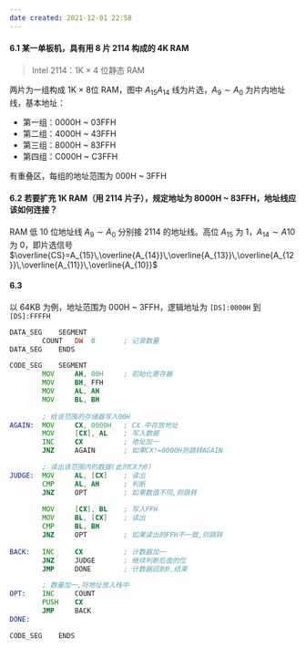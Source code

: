 ```yaml
---
date created: 2021-12-01 22:58
---
```


#### 6.1 某一单板机，具有用 8 片 2114 构成的 4K RAM

> Intel 2114：1K × 4 位静态 RAM

两片为一组构成 1K × 8位 RAM，图中 $A_{15}A_{14}$ 线为片选，$A_9\sim A_0$ 为片内地址线，基本地址：

- 第一组：0000H ~ 03FFH
- 第二组：4000H ~ 43FFH
- 第三组：8000H ~ 83FFH
- 第四组：C000H ~ C3FFH

有重叠区，每组的地址范围为 000H ~ 3FFH

#### 6.2 若要扩充 1K RAM（用 2114 片子），规定地址为 8000H ~ 83FFH，地址线应该如何连接？

RAM 低 10 位地址线 $A_9\sim A_0$ 分别接 2114 的地址线。高位 $A_{15}$ 为 1，$A_{14}\sim A{10}$ 为 0，即片选信号 $\overline{CS}=A_{15}\,\overline{A_{14}}\,\overline{A_{13}}\,\overline{A_{12}}\,\overline{A_{11}}\,\overline{A_{10}}$

#### 6.3

以 64KB 为例，地址范围为 000H ~ 3FFH，逻辑地址为 `[DS]:0000H` 到 `[DS]:FFFFH`

```asm
DATA_SEG	SEGMENT
		COUNT	DW	0		; 记录数量
DATA_SEG	ENDS

CODE_SEG	SEGMENT
		MOV		AH, 00H		; 初始化寄存器
		MOV		BH, FFH
		MOV		AL, AH
		MOV		BL, BH
		
		; 给该范围的存储器写入00H
AGAIN:	MOV		CX, 0000H	; CX 中存放地址
		MOV		[CX], AL	; 写入数据
		INC		CX			; 地址加一
		JNZ		AGAIN		; 如果CX!=0000H则跳转AGAIN

		; 读出该范围内的数据(此时CX为0)
JUDGE:	MOV		AL, [CX]	; 读出
		CMP		AL, AH		; 判断
		JNZ		OPT			; 如果数值不同,则跳转
		
		MOV		[CX], BL	; 写入FFH
		MOV		BL,	[CX]	; 读出
		CMP		BL, BH		
		JNZ		OPT			; 如果读出的FFH不一致,则跳转
		
BACK:	INC		CX			; 计数器加一
		JNZ		JUDGE		; 继续判断后面的位
		JMP		DONE		; 计数器回到0,结束

		; 数量加一,将地址放入栈中
OPT:	INC		COUNT
		PUSH	CX
		JMP		BACK
DONE:

CODE_SEG	ENDS
```
